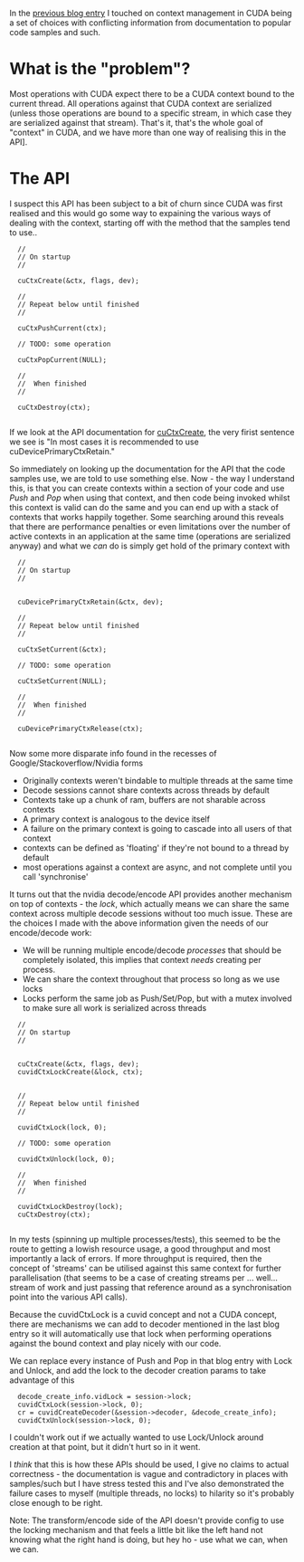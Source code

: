 In the [previous blog entry](/entries/decoding-h264-with-nvidia.html) I touched on context management in CUDA being a set of choices with conflicting information from documentation to popular code samples and such.

What is the "problem"?
===

Most operations with CUDA expect there to be a CUDA context bound to the current thread. All operations against that CUDA context are serialized (unless those operations are bound to a specific stream, in which case they are serialized against that stream). That's it, that's the whole goal of "context" in CUDA, and we have more than one way of realising this in the API].


The API
===

I suspect this API has been subject to a bit of churn since CUDA was first realised and this would go some way to expaining the various ways of dealing with the context, starting off with the method that the samples tend to use..

```
  //
  // On startup
  //

  cuCtxCreate(&ctx, flags, dev);

  //
  // Repeat below until finished
  //

  cuCtxPushCurrent(ctx);

  // TODO: some operation 

  cuCtxPopCurrent(NULL);

  //
  //  When finished
  //

  cuCtxDestroy(ctx);


```

If we look at the API documentation for [cuCtxCreate](https://docs.nvidia.com/cuda/cuda-driver-api/group__CUDA__CTX.html#group__CUDA__CTX_1g65dc0012348bc84810e2103a40d8e2cf), the very firist sentence we see is "In most cases it is recommended to use cuDevicePrimaryCtxRetain."

So immediately on looking up the documentation for the API that the code samples use, we are told to use something else. Now - the way I understand this, is that you can create contexts within a section of your code and use *Push* and *Pop* when using that context, and then code being invoked whilst this context is valid can do the same and you can end up with a stack of contexts that works happily together. Some searching around this reveals that there are performance penalties or even limitations over the number of active contexts in an application at the same time (operations are serialized anyway) and what we *can* do is simply get hold of the primary context with

```
  //
  // On startup
  //


  cuDevicePrimaryCtxRetain(&ctx, dev);

  //
  // Repeat below until finished
  //

  cuCtxSetCurrent(&ctx);

  // TODO: some operation
  
  cuCtxSetCurrent(NULL);

  //
  //  When finished
  //

  cuDevicePrimaryCtxRelease(ctx);


```


Now some more disparate info found in the recesses of Google/Stackoverflow/Nvidia forms

- Originally contexts weren't bindable to multiple threads at the same time
- Decode sessions cannot share contexts across threads by default
- Contexts take up a chunk of ram, buffers are not sharable across contexts
- A primary context is analogous to the device itself
- A failure on the primary context is going to cascade  into all users of that context
- contexts can be defined as 'floating' if they're not bound to a thread by default
- most operations against a context are async, and not complete until you call 'synchronise'

It turns out that the nvidia decode/encode API provides another mechanism on top of contexts - the *lock*, which actually means we can share the same context across multiple decode sessions without too much issue. These are the choices I made with the above information given the needs of our encode/decode work:


- We will be running multiple encode/decode *processes* that should be completely isolated, this implies that context *needs* creating per process.
- We can share the context throughout that process so long as we use locks
- Locks perform the same job as Push/Set/Pop, but with a mutex involved to make sure all work is serialized across threads


```
  //
  // On startup
  //


  cuCtxCreate(&ctx, flags, dev);
  cuvidCtxLockCreate(&lock, ctx);


  //
  // Repeat below until finished
  //

  cuvidCtxLock(lock, 0);

  // TODO: some operation
  
  cuvidCtxUnlock(lock, 0);

  //
  //  When finished
  //

  cuvidCtxLockDestroy(lock);
  cuCtxDestroy(ctx);


```

In my tests (spinning up multiple processes/tests), this seemed to be the route to getting a lowish resource usage, a good throughput and most importantly a lack of errors. If more throughput is required, then the concept of 'streams' can be utilised against this same context for further parallelisation (that seems to be a case of creating streams per ... well... stream of work and just passing that reference around as a synchronisation point into the various API calls).

Because the cuvidCtxLock is a cuvid concept and not a CUDA concept, there are mechanisms we can add to decoder mentioned in the last blog entry so it will automatically use that lock when performing operations against the bound context and play nicely with our code.

We can replace every instance of Push and Pop in that blog entry with Lock and Unlock, and add the lock to the decoder creation params to take advantage of this


```
  decode_create_info.vidLock = session->lock;
  cuvidCtxLock(session->lock, 0);
  cr = cuvidCreateDecoder(&session->decoder, &decode_create_info);
  cuvidCtxUnlock(session->lock, 0);

```

I couldn't work out if we actually wanted to use Lock/Unlock around creation at that point, but it didn't hurt so in it went.

I *think* that this is how these APIs should be used, I give no claims to actual correctness - the documentation is vague and contradictory in places with samples/such but I have stress tested this and I've also demonstrated the failure cases to myself (multiple threads, no locks) to hilarity so it's probably close enough to be right.

Note: The transform/encode side of the API doesn't provide config to use the locking mechanism and that feels a little bit like the left hand not knowing what the right hand is doing, but hey ho - use what we can, when we can.

